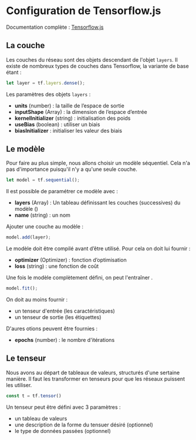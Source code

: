 # Configuration de Tensorflow.js

Documentation complète : [Tensorflow.js](https://js.tensorflow.org/api/0.13.3/)

## La couche

Les couches du réseau sont des objets descendant de l'objet `layers`.
Il existe de nombreux types de couches dans Tensorflow, la variante de base étant :

```javascript
let layer = tf.layers.dense();

```

Les paramètres des objets `layers` :
* **units** (number) : la taille de l’espace de sortie
* **inputShape** (Array) : la dimension de l’espace d’entrée
* **kernelInitializer** (string) : initialisation des poids
* **useBias** (boolean) : utiliser un biais
* **biasInitializer** : initialiser les valeur des biais

## Le modèle

Pour faire au plus simple, nous allons choisir un modèle séquentiel.
Cela n'a pas d'importance puisqu'il n'y a qu'une seule couche.

```javascript
let model = tf.sequential();
```

Il est possible de paramétrer ce modèle avec :
* **layers** (Array) : Un tableau définissant les couches (successives) du modèle ()
* **name** (string) : un nom

Ajouter une couche au modèle :
```javascript
model.add(layer);
```

Le modèle doit être compilé avant d’être utilisé.
Pour cela on doit lui fournir :
* **optimizer** (Optimizer) : fonction d’optimisation
* **loss** (string) : une fonction de coût

Une fois le modèle complètement défini, on peut l'entraîner .
```javascript
model.fit();
```
On doit au moins fournir :
* un tenseur d'entrée (les caractéristiques)
* un tenseur de sortie (les étiquettes)

D'aures otions peuvent être fournies :
* **epochs** (number) : le nombre d'itérations

## Le tenseur

Nous avons au départ de tableaux de valeurs, structurés d'une sertaine manière. Il faut les transformer en tenseurs pour que les réseaux puissent les utiliser.
```javascript
const t = tf.tensor()
```

Un tenseur peut être défini avec 3 paramètres :
* un tableau de valeurs
* une description de la forme du tensuer désiré (optionnel)
* le type de données passées (optionnel)
